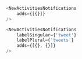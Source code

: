 ```js { "props": { "adds": [1] } }
<NewActivitiesNotifications 
    adds={[{}]}
/>
```

```js
<NewActivitiesNotifications
    labelSingular={'tweet'}
    labelPlural={'tweets'}
    adds={[{}, {}]}
/>
```